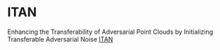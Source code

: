 # ITAN
Enhancing the Transferability of Adversarial Point Clouds by Initializing Transferable Adversarial Noise [ITAN](https://github.com/haichen-ber/ITAN/tree/master)

